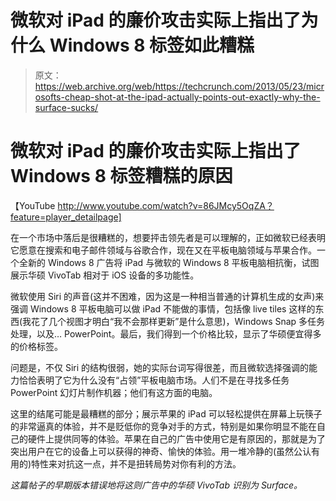 # 微软对 iPad 的廉价攻击实际上指出了为什么 Windows 8 标签如此糟糕

> 原文：<https://web.archive.org/web/https://techcrunch.com/2013/05/23/microsofts-cheap-shot-at-the-ipad-actually-points-out-exactly-why-the-surface-sucks/>

# 微软对 iPad 的廉价攻击实际上指出了 Windows 8 标签糟糕的原因

【YouTube http://www.youtube.com/watch?v=86JMcy5OqZA？feature=player_detailpage]

在一个市场中落后是很糟糕的，想要抨击领先者是可以理解的，正如微软已经表明它愿意在搜索和电子邮件领域与谷歌合作，现在又在平板电脑领域与苹果合作。一个全新的 Windows 8 广告将 iPad 与微软的 Windows 8 平板电脑相抗衡，试图展示华硕 VivoTab 相对于 iOS 设备的多功能性。

微软使用 Siri 的声音(这并不困难，因为这是一种相当普通的计算机生成的女声)来强调 Windows 8 平板电脑可以做 iPad 不能做的事情，包括像 live tiles 这样的东西(我花了几个视图才明白“我不会那样更新”是什么意思)，Windows Snap 多任务处理，以及… PowerPoint。最后，我们得到一个价格比较，显示了华硕便宜得多的价格标签。

问题是，不仅 Siri 的结构很弱，她的实际台词写得很差，而且微软选择强调的能力恰恰表明了它为什么没有“占领”平板电脑市场。人们不是在寻找多任务 PowerPoint 幻灯片制作机器；他们有这方面的电脑。

这里的结尾可能是最糟糕的部分；展示苹果的 iPad 可以轻松提供在屏幕上玩筷子的非常逼真的体验，并不是贬低你的竞争对手的方式，特别是如果你明显不能在自己的硬件上提供同等的体验。苹果在自己的广告中使用它是有原因的，那就是为了突出用户在它的设备上可以获得的神奇、愉快的体验。用一堆冷静的(虽然公认有用的)特性来对抗这一点，并不是扭转局势对你有利的方法。

*这篇帖子的早期版本错误地将这则广告中的华硕 VivoTab 识别为 Surface。*